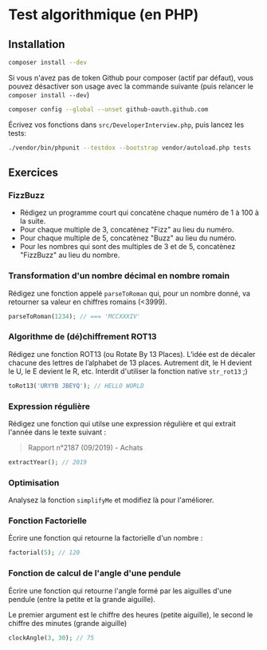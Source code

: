 # Test algorithmique (en PHP)

Installation
---

```sh
composer install --dev
```

Si vous n'avez pas de token Github pour composer (actif par défaut), vous pouvez désactiver son usage avec la commande suivante (puis relancer le `composer install --dev`)


```sh
composer config --global --unset github-oauth.github.com
```

Écrivez vos fonctions dans `src/DeveloperInterview.php`, puis lancez les tests:


```sh
./vendor/bin/phpunit --testdox --bootstrap vendor/autoload.php tests
```

Exercices
---

### FizzBuzz

- Rédigez un programme court qui concatène chaque numéro de 1 à 100 à la suite.
- Pour chaque multiple de 3, concatènez "Fizz" au lieu du numéro.
- Pour chaque multiple de 5, concatènez "Buzz" au lieu du numéro.
- Pour les nombres qui sont des multiples de 3 et de 5, concatènez "FizzBuzz" au lieu du nombre.

### Transformation d'un nombre décimal en nombre romain

Rédigez une fonction appelé `parseToRoman` qui, pour un nombre donné, va retourner sa valeur en chiffres romains (<3999).

```php
parseToRoman(1234); // === 'MCCXXXIV'
```

### Algorithme de (dé)chiffrement ROT13

Rédigez une fonction ROT13 (ou Rotate By 13 Places). L’idée est de décaler chacune des lettres de l’alphabet de 13 places. Autrement dit, le H devient le U, le E devient le R, etc. Interdit d'utiliser la fonction native `str_rot13` ;)

```php
toRot13('URYYB JBEYQ'); // HELLO WORLD
```

### Expression régulière

Rédigez une fonction qui utilse une expression régulière et qui extrait l'année dans le texte suivant :

> Rapport n°2187 (09/2019) - Achats

```php
extractYear(); // 2019
```

### Optimisation

Analysez la fonction `simplifyMe` et modifiez là pour l'améliorer.


### Fonction Factorielle

Écrire une fonction qui retourne la factorielle d'un nombre :

```php
factorial(5); // 120
```
### Fonction de calcul de l'angle d'une pendule

Écrire une fonction qui retourne l'angle formé par les aiguilles d'une pendule (entre la petite et la grande aiguille).

Le premier argument est le chiffre des heures (petite aiguille), le second le chiffre des minutes (grande aiguille)

```php
clockAngle(3, 30); // 75
```
